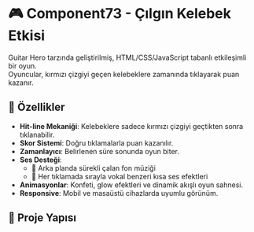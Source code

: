 
# 🎮 Component73 - Çılgın Kelebek Etkisi

Guitar Hero tarzında geliştirilmiş, HTML/CSS/JavaScript tabanlı etkileşimli bir oyun.  
Oyuncular, kırmızı çizgiyi geçen kelebeklere zamanında tıklayarak puan kazanır.  

## 🚀 Özellikler
- **Hit-line Mekaniği**: Kelebeklere sadece kırmızı çizgiyi geçtikten sonra tıklanabilir.  
- **Skor Sistemi**: Doğru tıklamalarla puan kazanılır.  
- **Zamanlayıcı**: Belirlenen süre sonunda oyun biter.  
- **Ses Desteği**:  
  - 🎵 Arka planda sürekli çalan fon müziği  
  - 🦋 Her tıklamada sırayla vokal benzeri kısa ses efektleri  
- **Animasyonlar**: Konfeti, glow efektleri ve dinamik akışlı oyun sahnesi.  
- **Responsive**: Mobil ve masaüstü cihazlarda uyumlu görünüm.  

## 📂 Proje Yapısı
